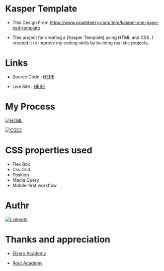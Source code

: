 # Kasper Template 
- This Design From https://www.graphberry.com/item/kasper-one-page-psd-template
  
- This project for creating a [Kasper Template] using HTML and CSS. I created it to improve my coding skills by building realistic 
  projects.

# Links 
- Source Code : <a href="https://github.com/mohamedsamir200/Kasper-project"> HERE </a>

- Live Site : <a href="https://mohamedsamir200.github.io/Kasper-project/"> HERE </a>

# My Process 
[![HTML](https://img.shields.io/badge/HTML5-E34F26?style=for-the-badge&logo=html5&logoColor=white)](https://developer.mozilla.org/fr/) 

[![CSS3](https://img.shields.io/badge/CSS3-1572B6?style=for-the-badge&logo=css3&logoColor=white)](https://developer.mozilla.org/fr/docs/Web/CSS)

# CSS properties used 
- Flex Box
- Css Grid
- Position
- Media Query
- Mobile-first workflow
  

# Authr
[![LinkedIn](https://img.shields.io/badge/LinkedIn-0077B5?style=for-the-badge&logo=linkedin&logoColor=white)](https://www.linkedin.com/in/mohamed-samir-7bb66a242/)

# Thanks and appreciation
- [Elzero Academy](https://elzero.org/)

- [Rout Academy](https://www.linkedin.com/company/routeacademy/)
